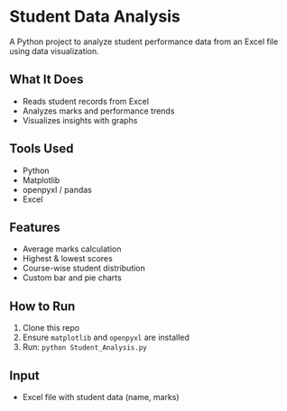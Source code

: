 # Student Data Analysis 

A Python project to analyze student performance data from an Excel file using data visualization.

##  What It Does
- Reads student records from Excel
- Analyzes marks and performance trends
- Visualizes insights with graphs

##  Tools Used
- Python
- Matplotlib
- openpyxl / pandas
- Excel

##  Features
- Average marks calculation
- Highest & lowest scores
- Course-wise student distribution
- Custom bar and pie charts

##  How to Run
1. Clone this repo
2. Ensure `matplotlib` and `openpyxl` are installed
3. Run: `python Student_Analysis.py`

##  Input
- Excel file with student data (name, marks)
